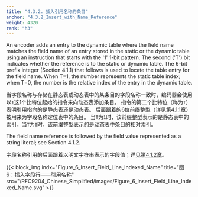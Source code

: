 ```yaml
---
title: "4.3.2. 插入引用名称的条目"
anchor: "4.3.2_Insert_with_Name_Reference"
weight: 4320
rank: "h3"
---
```


An encoder adds an entry to the dynamic table where the field name matches the field name of an entry stored in the static or the dynamic table using an instruction that starts with the '1' 1-bit pattern. The second ('T') bit indicates whether the reference is to the static or dynamic table. The 6-bit prefix integer (Section 4.1.1) that follows is used to locate the table entry for the field name. When T=1, the number represents the static table index; when T=0, the number is the relative index of the entry in the dynamic table.

当字段名称与存储在静态表或动态表中的某条目的字段名称一致时，编码器会使用以`1`这1个比特位起始的指令来向动态表添加条目。
指令的第二个比特位（称为`T`）表明引用指向的是静态表还是动态表。
后面跟着的6位前缀整型（详见[第4.1.1章]()）被用来为字段名称定位表中的条目。
当`T`为`1`时，该前缀整型表示的是静态表中的索引，当`T`为`0`时，该前缀整型表示的是动态表中条目的相对索引。

The field name reference is followed by the field value represented as a string literal; see Section 4.1.2.

字段名称引用的后面跟着以明文字符串表示的字段值；详见[第4.1.2章]()。

{{< block_img
indx="Figure_6_Insert_Field_Line_Indexed_Name"
title="图6：插入字段行——引用名称"
src="/RFC9204_Chinese_Simplified/images/Figure_6_Insert_Field_Line_Indexed_Name.svg" >}}
